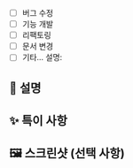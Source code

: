<!-- 제목 양식: `[태그(대문자)] #{task 작업 번호}: 작업 내용 요약`로 작성해주세요!! -->
<!-- 우측의 reviewers, assignees, labels, projects, milestone 등도 설정해주세요!! -->

<!-- 리뷰어가 코드의 문맥을 빠르게 파악할 수 있도록 PR의 내용에서 충분한 정보를 전달해주세요.-->

<!-- 체크 해주세요. -->

- [ ] 버그 수정
- [ ] 기능 개발
- [ ] 리팩토링
- [ ] 문서 변경
- [ ] 기타... 설명:

## 📝 설명

<!-- 어떤 작업 사항이 있는지 간략하게 설명해주세요. -->

## ✨ 특이 사항

<!-- 리뷰어에게 특정 사항을 전달할 내용이 있다면 여기에 작성해주세요. -->

## 🖼️ 스크린샷 (선택 사항)

<!-- 변경 사항에 대한 스크린샷이 있다면 여기에 첨부해주세요. -->
